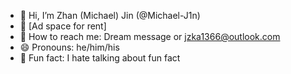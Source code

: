 - 👋 Hi, I’m Zhan (Michael) Jin (@Michael-J1n)
- 🤣 [Ad space for rent]
- 🤣 How to reach me: Dream message or jzka1366@outlook.com
- 😄 Pronouns: he/him/his
- 🤣 Fun fact: I hate talking about fun fact

<!---
Michael-J1n/Michael-J1n is a ✨ special ✨ repository because its `README.md` (this file) appears on your GitHub profile.
You can click the Preview link to take a look at your changes.
--->
